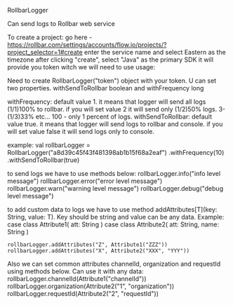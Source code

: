 RollbarLogger

Can send logs to Rollbar web service

To create a project:
    go here - https://rollbar.com/settings/accounts/flow.io/projects/?project_selector=1#create
    enter the service name and select Eastern as the timezone
    after clicking "create", select "Java" as the primary SDK
    it will provide you token witch we will need to use 
usage:

Need to create RollbarLogger("token") object with your token. U can set two properties. withSendToRollbar  boolean and withFrequency long

withFrequency:
    default value 1. it means that logger will send all logs (1/1)100% to rollbar.
    if you will set value 2 it will send only (1/2)50% logs.  3-(1/3)33% etc... 100 - only 1 percent of logs.
withSendToRollbar:
    default value true. it means that logger will send logs to rollbar and console.
    if you will set value false it will send logs only to console.

example:
    val rollbarLogger = RollbarLogger("a8d39c45f43f481398ab1b15f68a2eaf")
        .withFrequency(10)
        .withSendToRollbar(true)


to send logs we have to use methods below:
    rollbarLogger.info("info level message")
    rollbarLogger.error("error level message")
    rollbarLogger.warn("warning level message")
    rollbarLogger.debug("debug level message")

to add custom data to logs we have to use method addAttributes[T](key: String, value: T). 
Key should be string and value can be any data. Example:
    case class Attribute1(
        att: String
    )
    case class Attribute2(
        att: String,
        name: String
    )
    
    rollbarLogger.addAttributes("Z", Attribute1("ZZZ"))
    rollbarLogger.addAttributes("X", Attribute2("XXX", "YYY"))

Also we can set common attributes channelId, organization and requestId using methods below. Can use it with any data:
    rollbarLogger.channelId(Attribute1("channelId"))
    rollbarLogger.organization(Attribute2("1", "organization"))
    rollbarLogger.requestId(Attribute2("2", "requestId"))